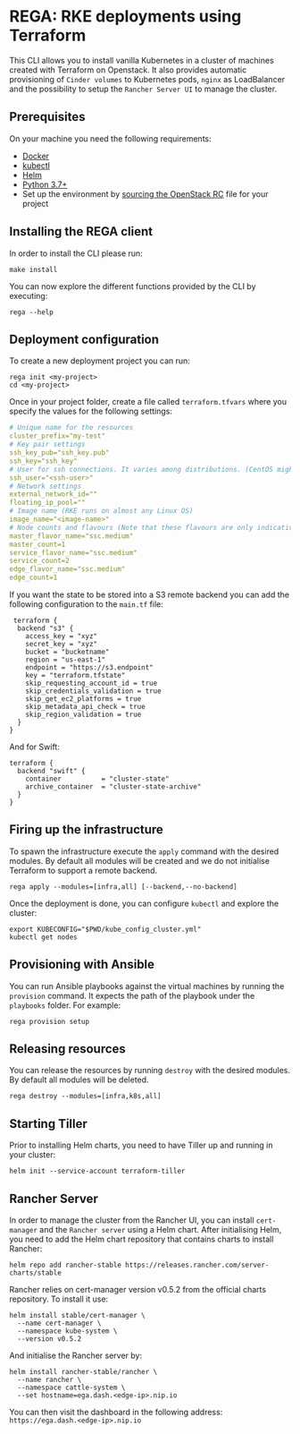 # REGA: RKE deployments using Terraform

This CLI allows you to install vanilla Kubernetes in a cluster of machines created with Terraform on Openstack. It also provides automatic provisioning of `Cinder volumes` to Kubernetes pods, `nginx` as LoadBalancer and the possibility to setup the `Rancher Server UI` to manage the cluster.

## Prerequisites
On your machine you need the following requirements:

- [Docker](https://www.docker.com/)
- [kubectl](https://kubernetes.io/docs/tasks/tools/install-kubectl/)
- [Helm](https://github.com/helm/helm/releases)
- [Python 3.7+](https://www.python.org/downloads/)
- Set up the environment by [sourcing the OpenStack RC](https://docs.openstack.org/zh_CN/user-guide/common/cli-set-environment-variables-using-openstack-rc.html) file for your project


## Installing the REGA client

In order to install the CLI please run:
```
make install
```
You can now explore the different functions provided by the CLI by executing:
```
rega --help
```

## Deployment configuration

To create a new deployment project you can run:
```
rega init <my-project>
cd <my-project>
```
Once in your project folder, create a file called `terraform.tfvars` where you specify the values for the following settings:

```yml
# Unique name for the resources
cluster_prefix="my-test"
# Key pair settings
ssh_key_pub="ssh_key.pub"
ssh_key="ssh_key"
# User for ssh connections. It varies among distributions. (CentOS might work with cloud-user or centos)
ssh_user="<ssh-user>"
# Network settings
external_network_id=""
floating_ip_pool=""
# Image name (RKE runs on almost any Linux OS)
image_name="<image-name>"
# Node counts and flavours (Note that these flavours are only indicative)
master_flavor_name="ssc.medium"
master_count=1
service_flavor_name="ssc.medium"
service_count=2
edge_flavor_name="ssc.medium"
edge_count=1
```

If you want the state to be stored into a S3 remote backend you can add the following configuration to the `main.tf` file:

```
 terraform {
  backend "s3" {
    access_key = "xyz"
    secret_key = "xyz"
    bucket = "bucketname"
    region = "us-east-1"
    endpoint = "https://s3.endpoint"
    key = "terraform.tfstate"
    skip_requesting_account_id = true
    skip_credentials_validation = true
    skip_get_ec2_platforms = true
    skip_metadata_api_check = true
    skip_region_validation = true
  }
}

```

And for Swift:

```
terraform {
  backend "swift" {
    container          = "cluster-state"
    archive_container  = "cluster-state-archive"
  }
}

```

## Firing up the infrastructure

To spawn the infrastructure execute the `apply` command with the desired modules. By default all modules will be created and we do not initialise Terraform to support a remote backend.
```
rega apply --modules=[infra,all] [--backend,--no-backend]
```

Once the deployment is done, you can configure `kubectl` and explore the cluster:

```
export KUBECONFIG="$PWD/kube_config_cluster.yml"
kubectl get nodes
```


## Provisioning with Ansible

You can run Ansible playbooks against the virtual machines by running the `provision` command. It expects the path of the playbook under the `playbooks` folder. For example:

```
rega provision setup
```

## Releasing resources

You can release the resources by running `destroy` with the desired modules. By default all modules will be deleted.

```
rega destroy --modules=[infra,k8s,all]
```

## Starting Tiller

Prior to installing Helm charts, you need to have Tiller up and running in your cluster:

```
helm init --service-account terraform-tiller
```

## Rancher Server

In order to manage the cluster from the Rancher UI, you can install `cert-manager` and the `Rancher server` using a Helm chart. After initialising Helm, you need to add the Helm chart repository that contains charts to install Rancher:

```
helm repo add rancher-stable https://releases.rancher.com/server-charts/stable
```

Rancher relies on cert-manager version v0.5.2 from the official charts repository. To install it use:
```
helm install stable/cert-manager \
  --name cert-manager \
  --namespace kube-system \
  --version v0.5.2
```
And initialise the Rancher server by:
```
helm install rancher-stable/rancher \
  --name rancher \
  --namespace cattle-system \
  --set hostname=ega.dash.<edge-ip>.nip.io
```

You can then visit the dashboard in the following address:
```https://ega.dash.<edge-ip>.nip.io```
